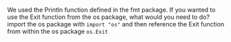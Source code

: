 We used the Println function defined in the fmt package. If you wanted to use the Exit function from the os package, what would you need to do?
import the os package with `import "os"` and then reference the Exit function from within the os package `os.Exit`